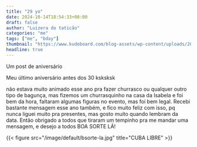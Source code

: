 ```yaml
---
title: "29 yo"
date: 2024-10-14T18:54:33+08:00
draft: false
author: "Luizera do taticão"
categories: "me"
tags: ["me", "bday"]
thumbnail: "https://www.kudoboard.com/blog-assets/wp-content/uploads/2022/02/vo7y9-1024x640.jpg"
headline: true
---
```

Um post de aniversário
<!--more-->

Meu último aniversário antes dos 30 ksksksk

não estava muito animado esse ano pra fazer churrasco ou qualquer outro tipo de bagunça, mas fizemos um churrasquinho na casa da Isabela e foi bem da hora, faltaram algumas figuras no evento, mas foi bem legal. Recebi bastante mensagem esse ano também, e fico muito feliz com isso, pq nunca liguei muito pra presentes, mas gosto muito quando lembram da data. Então obrigado a todos que tiraram um tempinho pra me mandar uma mensagem, e desejo a todos BOA SORTE LÁ!

{{< figure src="/image/default/bsorte-la.jpg" title="CUBA LIBRE" >}}


